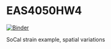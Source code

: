 # EAS4050HW4

[![Binder](https://mybinder.org/badge_logo.svg)](https://mybinder.org/v2/gh/rolohman/EAS4050HW4/main)

SoCal strain example, spatial variations
